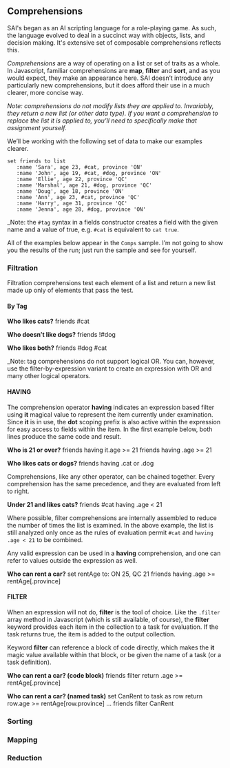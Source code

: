 ## Comprehensions

SAI's began as an AI scripting language for a role-playing game. As such, the language evolved to deal in a succinct way with objects, lists, and decision making. It's extensive set of composable comprehensions reflects this.

_Comprehensions_ are a way of operating on a list or set of traits as a whole. In Javascript, familiar comprehensions are __map__, __filter__ and __sort__, and as you would expect, they make an appearance here. SAI doesn’t introduce any particularly new comprehensions, but it does afford their use in a much clearer, more concise way.

_Note: comprehensions _do not modify_ lists they are applied to. Invariably, they return a new list (or other data type). If you want a comprehension to replace the list it is applied to, you’ll need to specifically make that assignment yourself._

We’ll be working with the following set of data to make our examples clearer.

	set friends to list
	   :name 'Sara', age 23, #cat, province 'ON'
	   :name 'John', age 19, #cat, #dog, province 'ON'
	   :name 'Ellie', age 22, province 'QC'
	   :name 'Marshal', age 21, #dog, province 'QC'
	   :name 'Doug', age 18, province 'ON'
	   :name 'Ann', age 23, #cat, province 'QC'
	   :name 'Harry', age 31, province 'QC'
	   :name 'Jenna', age 28, #dog, province 'ON'

_Note: the `#tag` syntax in a fields constructor creates a field with the given name and a value of true, e.g. `#cat` is equivalent to `cat true`.  

All of the examples below appear in the `Comps` sample.  I’m not going to show you the results of the run; just run the sample and see for yourself.

### Filtration

Filtration comprehensions test each element of a list and return a new list made up only of elements that pass the test. 

#### By Tag

**Who likes cats?**
	friends #cat

**Who doesn’t like dogs?**
	friends !#dog

**Who likes both?**
	friends #dog #cat

_Note: tag comprehensions do not support logical OR. You can, however, use the filter-by-expression variant to create an expression with OR and many other logical operators.

#### HAVING

The comprehension operator __having__ indicates an expression based filter using __it__ magical value to represent the item currently under examination. Since __it__ is in use, the __dot__ scoping prefix is also active within the expression for easy access to fields within the item. In the first example below, both lines produce the same code and result.

**Who is 21 or over?**
	friends having it.age >= 21
	friends having .age >= 21
 
**Who likes cats or dogs?**
	friends having .cat or .dog

Comprehensions, like any other operator, can be chained together. Every comprehension has the same precedence, and they are evaluated from left to right. 

**Under 21 and likes cats?**
	friends #cat having .age < 21

Where possible, filter comprehensions are internally assembled to reduce the number of times the list is examined. In the above example, the list is still analyzed only once as the rules of evaluation permit `#cat` and `having .age < 21` to be combined.

Any valid expression can be used in a __having__ comprehension, and one can refer to values outside the expression as well.

**Who can rent a car?**
	set rentAge to: ON 25, QC 21
	friends having .age >= rentAge[.province]
 
#### FILTER

When an expression will not do, __filter__ is the tool of choice. Like the `.filter` array method in Javascript (which is still available, of course), the __filter__ keyword provides each item in the collection to a task for evaluation. If the task returns true, the item is added to the output collection.

Keyword __filter__ can reference a block of code directly, which makes the __it__ magic value available within that block, or be given the name of a task (or a task definition).

**Who can rent a car? (code block)**
	friends filter
	  return .age >= rentAge[.province]

**Who can rent a car? (named task)**
	set CanRent to task as row
	  return row.age >= rentAge[row.province]
	... 
	friends filter CanRent

### Sorting

### Mapping

### Reduction


